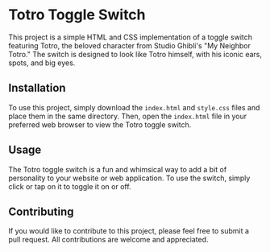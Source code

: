 # Totro Toggle Switch
This project is a simple HTML and CSS implementation of a toggle switch featuring Totro, the beloved character from Studio Ghibli's "My Neighbor Totro." The switch is designed to look like Totro himself, with his iconic ears, spots, and big eyes.

## Installation
To use this project, simply download the `index.html` and `style.css` files and place them in the same directory. Then, open the `index.html` file in your preferred web browser to view the Totro toggle switch.

## Usage
The Totro toggle switch is a fun and whimsical way to add a bit of personality to your website or web application. To use the switch, simply click or tap on it to toggle it on or off.

## Contributing
If you would like to contribute to this project, please feel free to submit a pull request. All contributions are welcome and appreciated.
